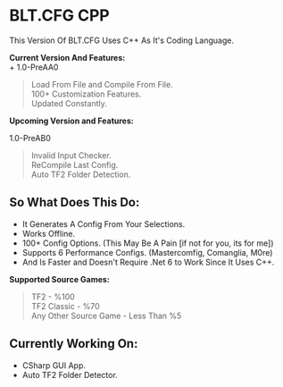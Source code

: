 # BLT.CFG CPP  
This Version Of BLT.CFG Uses C++ As It's Coding Language.  
  
**Current Version And Features:**  
  +
1.0-PreAA0  
> Load From File and Compile From File.  
> 100+ Customization Features.  
> Updated Constantly.  

**Upcoming Version and Features:**  

1.0-PreAB0  
> Invalid Input Checker.  
> ReCompile Last Config.  
> Auto TF2 Folder Detection.  

So What Does This Do:
-
- It Generates A Config From Your Selections.
- Works Offline.  
- 100+  Config Options. (This May Be A Pain [if not for you, its for me])  
- Supports 6 Performance Configs.  (Mastercomfig, Comanglia, M0re)  
- And Is Faster and Doesn't Require .Net 6 to Work Since It Uses C++.  

**Supported Source Games:**  
  
> TF2 - %100  
> TF2 Classic - %70  
> Any Other Source Game - Less Than %5  

## Currently Working On:  

 - CSharp GUI App.   
 - Auto TF2 Folder Detector.  
